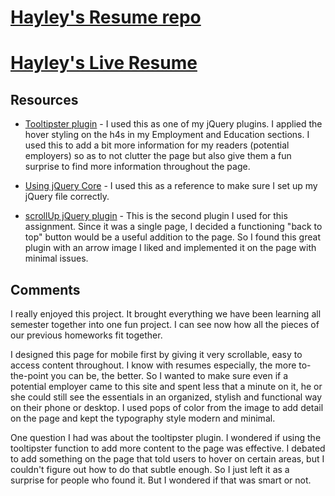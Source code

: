 # [Hayley's Resume repo](https://github.com/hhmcdonald/project_resume_mcdonald_hayley)

# [Hayley's Live Resume](http://hayleymacdesigns.com/resume/)

## Resources

* [Tooltipster plugin](http://iamceege.github.io/tooltipster/) - I used this as one of my jQuery plugins. I applied the hover styling on the h4s in my Employment and Education sections. I used this to add a bit more information for my readers (potential employers) so as to not clutter the page but also give them a fun surprise to find more information throughout the page.

* [Using jQuery Core](https://learn.jquery.com/using-jquery-core/document-ready/) - I used this as a reference to make sure I set up my jQuery file correctly.

* [scrollUp jQuery plugin](https://markgoodyear.com/2013/01/scrollup-jquery-plugin/) - This is the second plugin I used for this assignment. Since it was a single page, I decided a functioning "back to top" button would be a useful addition to the page. So I found this great plugin with an arrow image I liked and implemented it on the page with minimal issues.

## Comments

I really enjoyed this project. It brought everything we have been learning all semester together into one fun project. I can see now how all the pieces of our previous homeworks fit together.

I designed this page for mobile first by giving it very scrollable, easy to access content throughout. I know with resumes especially, the more to-the-point you can be, the better. So I wanted to make sure even if a potential employer came to this site and spent less that a minute on it, he or she could still see the essentials in an organized, stylish and functional way on their phone or desktop. I used pops of color from the image to add detail on the page and kept the typography style modern and minimal.

One question I had was about the tooltipster plugin. I wondered if using the tooltipster function to add more content to the page was effective. I debated to add something on the page that told users to hover on certain areas, but I couldn't figure out how to do that subtle enough. So I just left it as a surprise for people who found it. But I wondered if that was smart or not.
